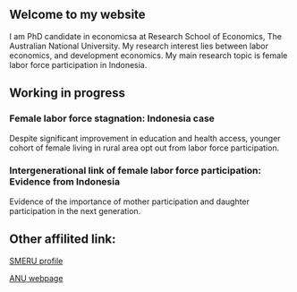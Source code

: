 ## Welcome to my website

I am PhD candidate in economicsa at Research School of Economics, The Australian National University. My research interest lies between labor economics, and development economics. My main research topic is female labor force participation in Indonesia.

## Working in progress 
### Female labor force stagnation: Indonesia case
Despite significant improvement in education and health access, younger cohort of female living in rural area opt out from labor force participation.

### Intergenerational link of female labor force participation: Evidence from Indonesia
Evidence of the importance of mother participation and daughter participation in the next generation.

## Other affilited link:
[SMERU profile](https://www.smeru.or.id/en/content/joseph-natanael-marshan)

[ANU webpage](https://www.cbe.anu.edu.au/about/staff-directory/?profile=Joseph-Marshan)
